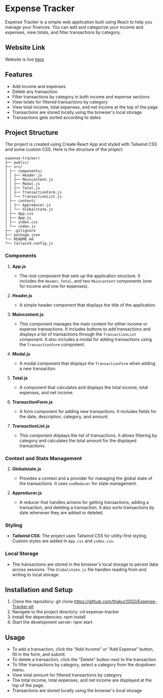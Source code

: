# Expense Tracker

Expense Tracker is a simple web application built using React to help you manage your finances. You can add and categorize your income and expenses, view totals, and filter transactions by category.

## Website Link

Website is live [here](https://trackingexpense-wb29.onrender.com)

## Features

- Add income and expenses
- Delete any transaction
- Filter transactions by category in both income and expense sections
- View totals for filtered transactions by category
- View total income, total expenses, and net income at the top of the page
- Transactions are stored locally using the browser's local storage
- Transactions gets sorted according to dates

## Project Structure

The project is created using Create React App and styled with Tailwind CSS and some custom CSS. Here is the structure of the project:
```
expense-tracker/
├── public/
├── src/
│ ├── components/
│ │ ├── Header.js
│ │ ├── Maincontent.js
│ │ ├── Modal.js
│ │ ├── Total.js
│ │ ├── TransactionForm.js
│ │ └── TransactionList.js
│ ├── context/
│ │ ├── Appreducer.js
│ │ └── Globalstate.js
│ ├── App.css
│ ├── App.js
│ ├── index.css
│ └── index.js
├── .gitignore
├── package.json
└── README.md
└── tailwind.config.js

```
### Components

1. **App.js**
   - The root component that sets up the application structure. It includes the `Header`, `Total`, and two `Maincontent` components (one for income and one for expenses).

2. **Header.js**
   - A simple header component that displays the title of the application.

3. **Maincontent.js**
   - This component manages the main content for either income or expense transactions. It includes buttons to add transactions and displays a list of transactions through the `TransactionList` component. It also includes a modal for adding transactions using the `TransactionForm` component.

4. **Modal.js**
   - A modal component that displays the `TransactionForm` when adding a new transaction.

5. **Total.js**
   - A component that calculates and displays the total income, total expenses, and net income.

6. **TransactionForm.js**
   - A form component for adding new transactions. It includes fields for the date, description, category, and amount.

7. **TransactionList.js**
   - This component displays the list of transactions. It allows filtering by category and calculates the total amount for the displayed transactions.

### Context and State Management

1. **Globalstate.js**
   - Provides a context and a provider for managing the global state of the transactions. It uses `useReducer` for state management.

2. **Appreducer.js**
   - A reducer that handles actions for getting transactions, adding a transaction, and deleting a transaction. It also sorts transactions by date whenever they are added or deleted.

### Styling

- **Tailwind CSS**: The project uses Tailwind CSS for utility-first styling. Custom styles are added in `App.css` and `index.css`.

### Local Storage

- The transactions are stored in the browser's local storage to persist data across sessions. The `Globalstate.js` file handles reading from and writing to local storage.

## Installation and Setup

1. Clone the repository:
   git clone https://github.com/thakur2002/Expense-Tracker.git
3. Navigate to the project directory:
   cd expense-tracker
4. Install the dependencies:
      npm install
5. Start the development server:
    npm start
   
## Usage
- To add a transaction, click the "Add Income" or "Add Expense" button, fill in the form, and submit.
- To delete a transaction, click the "Delete" button next to the transaction.
- To filter transactions by category, select a category from the dropdown menu.
- View total amount for filtered transactions by category
- The total income, total expenses, and net income are displayed at the top of the page.
- Transactions are stored locally using the browser's local storage

 


